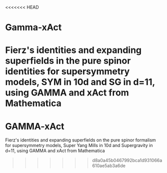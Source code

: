 <<<<<<< HEAD
# Gamma-xAct
Fierz's identities and expanding superfields in the pure spinor identities for supersymmetry models, SYM in 10d and SG in d=11, using GAMMA and xAct from Mathematica
=======
# GAMMA-xAct
Fierz's identities and expanding superfields on the pure spinor formalism for supersymmetry models, Super Yang Mills in 10d and Supergravity in d=11, using GAMMA and xAct from Mathematica
>>>>>>> d8a0a45b0467992bca1d931066a610ae5ab3a6de
